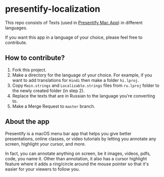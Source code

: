 # presentify-localization
This repo consists of Texts (used in [Presentify Mac App](http://presentify.compzets.com/)) in different languages.

If you want this app in a language of your choice, please feel free to contribute.

## How to contribute?
1. Fork this project.
2. Make a directory for the language of your choice. For example, if you want to add translations for `Hindi` then make a folder `hi.lproj`.
3. Copy `Main.strings` and `Localizable.strings` files from `ru.lproj` folder to the newly created folder (in step 2).
4. Replace the texts that are in Russian to the language you're converting to.
5. Make a Merge Request to `master` branch.

## About the app
Presentify is a macOS menu bar app that helps you give better presentations, online classes, or video tutorials by letting you annotate any screen, highlight your cursor, and more. 

In fact, you can annotate anything on screen, be it images, videos, pdfs, code, you name it. Other than annotation, it also has a cursor highlight feature where it adds a ring/circle around the mouse pointer so that it's easier for your viewers to follow you.
